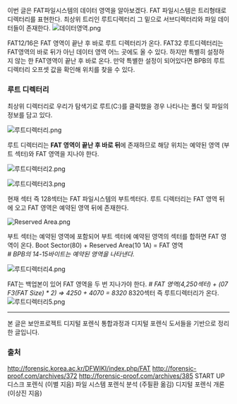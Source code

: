 이번 글은 FAT파일시스템의 데이터 영역을 알아보겠다.
FAT 파일시스템은 트리형태로 디렉터리를 표현한다. 최상위 트리인 루트디렉터리 그 밑으로 서브디렉터리와 파일 데이터들이 존재한다.
![데이터영역.png](https://images.velog.io/post-images/jjewqm/54a808d0-055c-11ea-8e0d-591101a8fff4/데이터영역.png)

FAT12/16은 FAT 영역이 끝난 후 바로 루트 디렉터리가 온다.
FAT32 루트디렉터리는 FAT영역의 바로 뒤가 아닌 데이터 영역 어느 곳에도 올 수 있다. 하지만 특별히 설정하지 않는 한 FAT영역이 끝난 후 바로 온다. 만약 특별한 설정이 되어있다면 BPB의 루트디렉터리 오프셋 값을 확인해 위치를 찾을 수 있다.

### 루트 디렉터리

최상위 디렉터리로 우리가 탐색기로 루트(C:)를 클릭했을 경우 나타나는 폴더 및 파일의 정보를 담고 있다.

![루트디렉터리.png](https://images.velog.io/post-images/jjewqm/e0bb9210-056b-11ea-a825-4fc5ab89bb2e/루트디렉터리.png)

루트 디렉터리는 **FAT 영역이 끝난 후 바로 뒤**에 존재하므로 해당 위치는 예약된 영역 (부트 섹터)와 FAT 영역을 지나야 한다.

![루트디렉터리2.png](https://images.velog.io/post-images/jjewqm/79f7c7f0-056c-11ea-bdd7-4fc48a46e15b/루트디렉터리2.png)

![루트디렉터리3.png](https://images.velog.io/post-images/jjewqm/e2c8bfd0-056e-11ea-a825-4fc5ab89bb2e/루트디렉터리3.png)

현재 섹터 즉 128섹터는 FAT 파일시스템의 부트섹터다. 루트 디렉터리는 FAT 영역 뒤에 오고 FAT 영역은 예약된 영역 뒤에 존재한다.

![Reserved Area.png](https://images.velog.io/post-images/jjewqm/807c7740-0573-11ea-a271-537ac6a28954/Reserved-Area.png)

부트 섹터는 예약된 영역에 포함되어 부트 섹터에 예약된 영역의 섹터를 합하면 FAT 영역이 온다.
Boot Sector(80) + Reserved Area(10 1A) = FAT 영역  
_# BPB의 14-15바이트는 예약된 영역을 나타낸다._

![루트디렉터리4.png](https://images.velog.io/post-images/jjewqm/57d455a0-0574-11ea-bdd7-4fc48a46e15b/루트디렉터리4.png)

FAT는 백업본이 있어 FAT 영역을 두 번 지나가야 한다.
_# FAT 영역(4,250섹터) + (07 F3(FAT Size) \* 2) => 4250 + 4070 = 8320_
8320섹터 즉 루트디렉터리가 온다.
![루트디렉터리5.png](https://images.velog.io/post-images/jjewqm/c9397580-0575-11ea-92df-1f9e1ee0a5b4/루트디렉터리5.png)

---

본 글은 보안프로젝트 디지털 포렌식 통합과정과 디지털 포렌식 도서들을 기반으로 정리한 글입니다.

### 출처

http://forensic.korea.ac.kr/DFWIKI/index.php/FAT
http://forensic-proof.com/archives/372
http://forensic-proof.com/archives/385
START UP 디스크 포렌식 (이별 지음)
파일 시스템 포렌식 분석 (주필환 옮김)
디지털 포렌식 개론 (이상진 지음)
